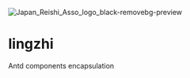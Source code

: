 ![Japan_Reishi_Asso_logo_black-removebg-preview](https://user-images.githubusercontent.com/29837369/155093894-920483de-59c3-4c60-a407-c0e3bcd1eee1.png)
# lingzhi

Antd components encapsulation
